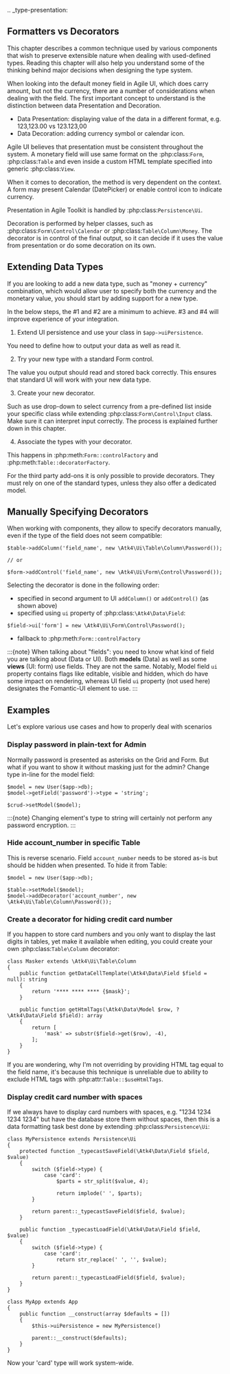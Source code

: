 .. _type-presentation:

## Formatters vs Decorators

This chapter describes a common technique used by various components that wish to preserve
extensible nature when dealing with used-defined types. Reading this chapter will also help
you understand some of the thinking behind major decisions when designing the type system.

When looking into the default money field in Agile UI, which does carry amount, but not
the currency, there are a number of considerations when dealing with the field. The first
important concept to understand is the distinction between data Presentation and Decoration.

- Data Presentation: displaying value of the data in a different format, e.g. 123,123.00 vs 123.123,00
- Data Decoration: adding currency symbol or calendar icon.

Agile UI believes that presentation must be consistent throughout the system. A monetary
field will use same format on the :php:class:`Form`, :php:class:`Table` and even inside a
custom HTML template specified into generic :php:class:`View`.

When it comes to decoration, the method is very dependent on the context. A form may present
Calendar (DatePicker) or enable control icon to indicate currency.

Presentation in Agile Toolkit is handled by :php:class:`Persistence\Ui`.

Decoration is performed by helper classes, such as :php:class:`Form\Control\Calendar` or
:php:class:`Table\Column\Money`. The decorator is in control of the final output, so it can decide if
it uses the value from presentation or do some decoration on its own.

## Extending Data Types

If you are looking to add a new data type, such as "money + currency" combination, which would
allow user to specify both the currency and the monetary value, you should start by adding
support for a new type.

In the below steps, the #1 and #2 are a minimum to achieve. #3 and #4 will improve experience
of your integration.

1. Extend UI persistence and use your class in `$app->uiPersistence`.

  You need to define how to output your data as well as read it.

2. Try your new type with a standard Form control.

  The value you output should read and stored back correctly.
  This ensures that standard UI will work with your new data type.

3. Create your new decorator.

  Such as use drop-down to select currency from a pre-defined list inside your specific class
  while extending :php:class:`Form\Control\Input` class. Make sure it can interpret input correctly.
  The process is explained further down in this chapter.

4. Associate the types with your decorator.

  This happens in :php:meth:`Form::controlFactory` and :php:meth:`Table::decoratorFactory`.

For the third party add-ons it is only possible to provide decorators. They must rely on one of
the standard types, unless they also offer a dedicated model.

## Manually Specifying Decorators

When working with components, they allow to specify decorators manually, even if the type
of the field does not seem compatible:

```
$table->addColumn('field_name', new \Atk4\Ui\Table\Column\Password());

// or

$form->addControl('field_name', new \Atk4\Ui\Form\Control\Password());
```

Selecting the decorator is done in the following order:

- specified in second argument to UI `addColumn()` or `addControl()` (as shown above)
- specified using `ui` property of :php:class:`\Atk4\Data\Field`:

```
$field->ui['form'] = new \Atk4\Ui\Form\Control\Password();
```

- fallback to :php:meth:`Form::controlFactory`

:::{note}
When talking about "fields": you need to know what kind of field you are talking about (Data or UI).
Both **models** (Data) as well as some **views** (UI: form) use fields. They are not the same.
Notably, Model field `ui` property contains flags like editable, visible and hidden,
which do have some impact on rendering, whereas UI field `ui` property (not used here)
designates the Fomantic-UI element to use.
:::

## Examples

Let's explore various use cases and how to properly deal with scenarios

### Display password in plain-text for Admin

Normally password is presented as asterisks on the Grid and Form. But what if you want to
show it without masking just for the admin? Change type in-line for the model field:

```
$model = new User($app->db);
$model->getField('password')->type = 'string';

$crud->setModel($model);
```

:::{note}
Changing element's type to string will certainly not perform any password encryption.
:::

### Hide account_number in specific Table

This is reverse scenario. Field `account_number` needs to be stored as-is but should be
hidden when presented. To hide it from Table:

```
$model = new User($app->db);

$table->setModel($model);
$model->addDecorator('account_number', new \Atk4\Ui\Table\Column\Password());
```

### Create a decorator for hiding credit card number

If you happen to store card numbers and you only want to display the last digits in tables,
yet make it available when editing, you could create your own :php:class:`Table\Column` decorator:

```
class Masker extends \Atk4\Ui\Table\Column
{
    public function getDataCellTemplate(\Atk4\Data\Field $field = null): string
    {
        return '**** **** **** {$mask}';
    }

    public function getHtmlTags(\Atk4\Data\Model $row, ?\Atk4\Data\Field $field): array
    {
        return [
            'mask' => substr($field->get($row), -4),
        ];
    }
}
```

If you are wondering, why I'm not overriding by providing HTML tag equal to the field name,
it's because this technique is unreliable due to ability to exclude HTML tags with
:php:attr:`Table::$useHtmlTags`.

### Display credit card number with spaces

If we always have to display card numbers with spaces, e.g. "1234 1234 1234 1234" but have
the database store them without spaces, then this is a data formatting task best done by
extending :php:class:`Persistence\Ui`:

```
class MyPersistence extends Persistence\Ui
{
    protected function _typecastSaveField(\Atk4\Data\Field $field, $value)
    {
        switch ($field->type) {
            case 'card':
                $parts = str_split($value, 4);

                return implode(' ', $parts);
        }

        return parent::_typecastSaveField($field, $value);
    }

    public function _typecastLoadField(\Atk4\Data\Field $field, $value)
    {
        switch ($field->type) {
            case 'card':
                return str_replace(' ', '', $value);
        }

        return parent::_typecastLoadField($field, $value);
    }
}

class MyApp extends App
{
    public function __construct(array $defaults = [])
    {
        $this->uiPersistence = new MyPersistence()

        parent::__construct($defaults);
    }
}
```

Now your 'card' type will work system-wide.
